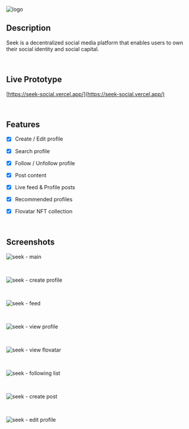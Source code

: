 ![logo](https://user-images.githubusercontent.com/39951422/221421649-e62d32de-427d-43f5-94ee-a84c11122e64.PNG)

## Description

Seek is a decentralized social media platform that enables users to own their social identity and social capital.

<br>

## Live Prototype

[https://seek-social.vercel.app/](https://seek-social.vercel.app/)

<br>

## Features

- [x] Create / Edit profile

- [x] Search profile

- [x] Follow / Unfollow profile

- [x] Post content

- [x] Live feed & Profile posts

- [x] Recommended profiles

- [x] Flovatar NFT collection

<br>

## Screenshots

![seek - main](https://user-images.githubusercontent.com/39951422/221603687-f385384b-967b-4239-b07d-416cb6d7a7d8.png)

<br>

![seek - create profile](https://user-images.githubusercontent.com/39951422/221604423-d4c3be00-e1ba-424d-9d47-9e05b49e287e.png)

<br>

![seek - feed](https://user-images.githubusercontent.com/39951422/221603817-059d6045-1ad5-4b63-930b-662ce10b0c80.png)

<br>

![seek - view profile](https://user-images.githubusercontent.com/39951422/221603866-7404eced-03d6-4eb4-8073-0544bc22af95.png)

<br>

![seek - view flovatar](https://user-images.githubusercontent.com/39951422/221603910-092fc18d-5bce-4fb8-b54b-f46728ca2d09.png)

<br>

![seek - following list](https://user-images.githubusercontent.com/39951422/221604063-2a229f8b-f49c-482b-81e3-856d64283de4.png)

<br>

![seek - create post](https://user-images.githubusercontent.com/39951422/221604150-18ec10e3-e22f-4cb3-8e42-830930fd29f1.png)

<br>

![seek - edit profile](https://user-images.githubusercontent.com/39951422/221604534-8b73b3b6-fa72-4b36-850c-874ca10f4a50.png)

